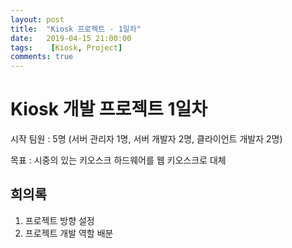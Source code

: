 ```yaml
---
layout: post
title:  "Kiosk 프로젝트 - 1일차"
date:   2019-04-15 21:00:00
tags:    [Kiosk, Project]
comments: true
---
```

# Kiosk 개발 프로젝트 1일차

시작 팀원 : 5명 (서버 관리자 1명, 서버 개발자 2명, 클라이언트 개발자 2명)

목표 : 시중의 있는 키오스크 하드웨어를 웹 키오스크로 대체

## 희의록

1. 프로젝트 방향 설정
2. 프로젝트 개발 역할 배분

